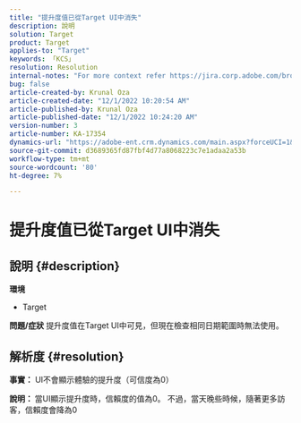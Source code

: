 ```yaml
---
title: "提升度值已從Target UI中消失"
description: 說明
solution: Target
product: Target
applies-to: "Target"
keywords: 「KCS」
resolution: Resolution
internal-notes: "For more context refer https://jira.corp.adobe.com/browse/TGT-41844"
bug: false
article-created-by: Krunal Oza
article-created-date: "12/1/2022 10:20:54 AM"
article-published-by: Krunal Oza
article-published-date: "12/1/2022 10:24:20 AM"
version-number: 3
article-number: KA-17354
dynamics-url: "https://adobe-ent.crm.dynamics.com/main.aspx?forceUCI=1&pagetype=entityrecord&etn=knowledgearticle&id=464e90d5-6171-ed11-9561-6045bd006a22"
source-git-commit: d3689365fd87fbf4d77a8068223c7e1adaa2a53b
workflow-type: tm+mt
source-wordcount: '80'
ht-degree: 7%

---
```


# 提升度值已從Target UI中消失

## 說明 {#description}

<b>環境</b>
- Target



<b>問題/症狀</b>
提升度值在Target UI中可見，但現在檢查相同日期範圍時無法使用。


## 解析度 {#resolution}




<b>事實：</b> UI不會顯示體驗的提升度（可信度為0）



<b>說明： </b>當UI顯示提升度時，信賴度的值為0。 不過，當天晚些時候，隨著更多訪客，信賴度會降為0
